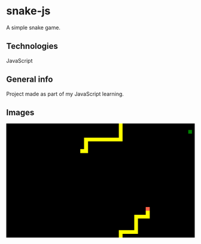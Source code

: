 # snake-js
A simple snake game.

## Technologies
JavaScript

## General info
Project made as part of my JavaScript learning.

## Images
![Game](./img/game.png)

